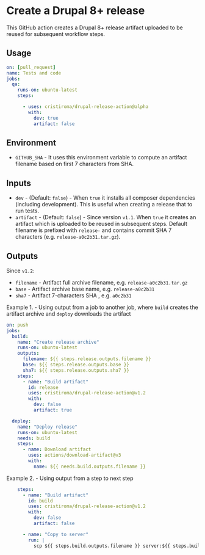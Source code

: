 # Create a Drupal 8+ release


This GitHub action creates a Drupal 8+ release artifact uploaded to be reused for subsequent workflow steps.

## Usage


```yml
on: [pull_request]
name: Tests and code
jobs:
  qa:
    runs-on: ubuntu-latest
    steps:

      - uses: cristiroma/drupal-release-action@alpha
        with:
          dev: true
          artifact: false
```

## Environment

- `GITHUB_SHA` - It uses this environment variable to compute an artifact filename based on first 7 characters from SHA.

## Inputs

- `dev` - (Default: `false`) - When `true` it installs all composer dependencies (including development). This is useful when creating a release that to run tests.
- `artifact` - (Default: `false`) - Since version `v1.1`. When `true` it creates an artifact which is uploaded to be reused in subsequent steps. Default filename is prefixed with `release-` and contains commit SHA 7 characters (e.g. `release-a0c2b31.tar.gz`).


## Outputs

Since `v1.2`:

- `filename` - Artifact full archive filename, e.g. `release-a0c2b31.tar.gz`
- `base` - Artifact archive base name, e.g. `release-a0c2b31`
- `sha7` - Artifact 7-characters SHA , e.g. `a0c2b31`


Example 1. - Using output from a job to another job, where `build` creates the artifact archive and `deploy` downloads the artifact

```yml
on: push
jobs:
  build:
    name: "Create release archive"
    runs-on: ubuntu-latest
    outputs:
      filename: ${{ steps.release.outputs.filename }}
      base: ${{ steps.release.outputs.base }}
      sha7: ${{ steps.release.outputs.sha7 }}
    steps:
      - name: "Build artifact"
        id: release
        uses: cristiroma/drupal-release-action@v1.2
        with:
          dev: false
          artifact: true

  deploy:
    name: "Deploy release"
    runs-on: ubuntu-latest
    needs: build
    steps:
      - name: Download artifact
        uses: actions/download-artifact@v3
        with:
          name: ${{ needs.build.outputs.filename }}
```

Example 2. - Using output from a step to next step

```yml
    steps:
      - name: "Build artifact"
        id: build
        uses: cristiroma/drupal-release-action@v1.2
        with:
          dev: false
          artifact: false

      - name: "Copy to server"
        run: |
          scp ${{ steps.build.outputs.filename }} server:${{ steps.build.outputs.filename }}

```
